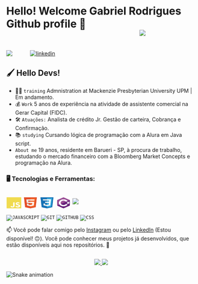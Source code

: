 # Hello! Welcome Gabriel Rodrigues Github profile 🤠

<img align="right" width="150px" style="margin-top:-20px" src="https://github.com/Rodrigues-19/Rodrigues-19/assets/167548049/397428c7-0b95-45ef-8c18-552833295bba">

</br>
</br>

 <a href="https://www.instagram.com/_rodriguess18_/">
<img align="left" width=63px" src="https://github.com/Rodrigues-19/Rodrigues-19/assets/167548049/8ef37735-e072-47df-9bcf-9524b017db56">

 <a href="https://www.linkedin.com/in/gabriel-rodrigues-9558332b9/">
 <img width="82px" src="https://i.ibb.co/RyZx12b/linkedin.png" alt="linkedin" style="vertical-align:top;">
  </a>
</div>

## 🖌️ **Hello Devs!**
- 👨‍🎓 `training` Admnistration at Mackenzie Presbyterian University UPM | Em andamento.
- 💰 `Work` 5 anos de experiência na atividade de assistente comercial na Gerar Capital (FIDC).
- 🛠️ `Atuações:` Analista de crédito Jr. Gestão de carteira, Cobrança e Confirmação.
- 📚 `studying` Cursando lógica de programação com a Alura em Java script.
- `About me` 19 anos, residente em Barueri - SP, à procura de trabalho, estudando o mercado financeiro com a Bloomberg Market Concepts e programação na Alura.

### 🖥️ Tecnologias e Ferramentas: 

  <div style="display: inline_block"><br>
  <img align="center" alt="Rafa-Js" height="30" width="40" src="https://raw.githubusercontent.com/devicons/devicon/master/icons/javascript/javascript-plain.svg">
  <img align="center" alt="Rafa-HTML" height="30" width="40" src="https://raw.githubusercontent.com/devicons/devicon/master/icons/html5/html5-original.svg">
  <img align="center" alt="Rafa-CSS" height="30" width="40" src="https://raw.githubusercontent.com/devicons/devicon/master/icons/css3/css3-original.svg">
  <img align="center" alt="Rafa-Csharp" height="30" width="40" src="https://raw.githubusercontent.com/devicons/devicon/master/icons/csharp/csharp-original.svg">
  <img src="https://cdn.jsdelivr.net/gh/devicons/devicon@latest/icons/github/github-original-wordmark.svg" />
          
          
          
   
</div>

<code><img width="40px" src="https://cdn.jsdelivr.net/gh/devicons/devicon/icons/javascript/javascript-original.svg" title = "JAVASCRIPT"/></code>
<code><img width="40px" src="https://cdn.jsdelivr.net/gh/devicons/devicon/icons/git/git-original.svg" title = "GIT"/></code>
<code><img width="40px" src="https://cdn.jsdelivr.net/gh/devicons/devicon/icons/github/github-original.svg" title = "GITHUB"/></code>
<code><img width="40px" src="https://cdn.jsdelivr.net/gh/devicons/devicon/icons/css/css-original.svg" title = "CSS"/></code>

📫 Você pode falar comigo pelo [Instagram](https://www.instagram.com/_rodriguess18_/) ou pelo [LinkedIn](www.linkedin.com/in/gabriel-rodrigues-9558332b9/) (Estou disponível! 🙃). 
Você pode conhecer meus projetos já desenvolvidos, que estão disponíveis aqui nos repositórios. 👊

##
<p align="center">
<a href="https://github.com/Rodrigues-19">
   <img height="180em" src="https://github-readme-stats-eight-theta.vercel.app/api?username=Rodrigues-19&show_icons=true&theme=algolia&include_all_commits=true&count_private=true"/>
  <img height="180em" src="https://github-readme-stats-eight-theta.vercel.app/api/top-langs/?username=Rodrigues-19&layout=compact&langs_count=8&theme=algolia"/>
</a>
</a>
</p>

![Snake animation](https://github.com/Rodrigues-19/Rodrigues-19/blob/output/github-contribution-grid-snake.svg)
